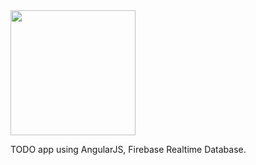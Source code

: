 <img src="https://raw.githubusercontent.com/okue/firebase-todo/master/ftodo.ico" width="200">

TODO app using AngularJS, Firebase Realtime Database.
